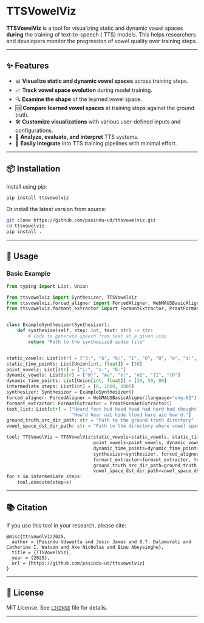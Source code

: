 # TTSVowelViz

**TTSVowelViz** is a tool for visualizing static and dynamic vowel spaces **during** the training of text-to-speech (
TTS) models.
This helps researchers and developers monitor the progression of vowel quality over training steps.

---

## ✨ Features

- 📊 **Visualize static and dynamic vowel spaces** across training steps.
- 📈 **Track vowel space evolution** during model training.
- 🔍 **Examine the shape** of the learned vowel space.
- 🆚 **Compare learned vowel spaces** at training steps against the ground truth.
- 🛠️ **Customize visualizations** with various user-defined inputs and configurations.
- 🧠 **Analyze, evaluate, and interpret** TTS systems.
- 🧩 **Easily integrate** into TTS training pipelines with minimal effort.

---

## 📦 Installation

Install using pip:

```bash
pip install ttsvowelviz
```

Or install the latest version from source:

```bash
git clone https://github.com/pasindu-ud/ttsvowelviz.git
cd ttsvowelviz
pip install .
```

---

## 🔧 Usage

### Basic Example

```python
from typing import List, Union

from ttsvowelviz import Synthesizer, TTSVowelViz
from ttsvowelviz.forced_aligner import ForcedAligner, WebMAUSBasicAligner
from ttsvowelviz.formant_extractor import FormantExtractor, PraatFormantExtractor


class ExampleSynthesizer(Synthesizer):
    def synthesize(self, step: int, text: str) -> str:
        # Code to generate speech from text at a given step
        return "Path to the synthesized audio file"


static_vowels: List[str] = ["3:", "6", "6:", "I", "O", "U", "e", "i:", "o:", "{", "}:"]
static_time_points: List[Union[int, float]] = [50]
point_vowels: List[str] = ["i:", "o:", "6:"]
dynamic_vowels: List[str] = ["@}", "Ae", "e:", "oI", "{I", "{O"]
dynamic_time_points: List[Union[int, float]] = [20, 50, 80]
intermediate_steps: List[int] = [0, 1000, 3000]
synthesizer: Synthesizer = ExampleSynthesizer()
forced_aligner: ForcedAligner = WebMAUSBasicAligner(language="eng-NZ")
formant_extractor: FormantExtractor = PraatFormantExtractor()
text_list: List[str] = ["Heard foot hud heed head had hard hod thought goose hid heard.",
                        "How'd hear oat hide lloyd hare aid how'd."]
ground_truth_src_dir_path: str = "Path to the ground truth directory"
vowel_space_dst_dir_path: str = "Path to the directory where vowel spaces should be saved"

tool: TTSVowelViz = TTSVowelViz(static_vowels=static_vowels, static_time_points=static_time_points,
                                point_vowels=point_vowels, dynamic_vowels=dynamic_vowels,
                                dynamic_time_points=dynamic_time_points, intermediate_steps=intermediate_steps,
                                synthesizer=synthesizer, forced_aligner=forced_aligner,
                                formant_extractor=formant_extractor, text_list=text_list,
                                ground_truth_src_dir_path=ground_truth_src_dir_path,
                                vowel_space_dst_dir_path=vowel_space_dst_dir_path)
for s in intermediate_steps:
    tool.execute(step=s)
```

---

## 📚 Citation

If you use this tool in your research, please cite:

```
@misc{ttsvowelviz2025,
  author = {Pasindu Udawatta and Jesin James and B.T. Balamurali and Catherine I. Watson and Ake Nicholas and Binu Abeysinghe},
  title = {TTSVowelViz},
  year = {2025},
  url = {https://github.com/pasindu-ud/ttsvowelviz}
}
```

---

## 📄 License

MIT License. See [`LICENSE`](https://github.com/pasindu-ud/ttsvowelviz/blob/main/LICENSE) file for details.

---